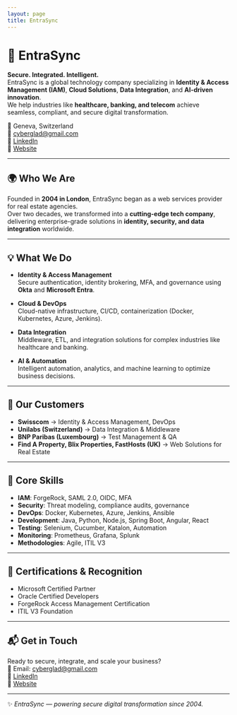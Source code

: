 ```yaml
---
layout: page
title: EntraSync
---
```


# 🚀 EntraSync

**Secure. Integrated. Intelligent.**  
EntraSync is a global technology company specializing in **Identity & Access Management (IAM)**, **Cloud Solutions**, **Data Integration**, and **AI-driven innovation**.  
We help industries like **healthcare, banking, and telecom** achieve seamless, compliant, and secure digital transformation.  

📍 Geneva, Switzerland  
📧 cyberglad@gmail.com  
🔗 [LinkedIn](https://www.linkedin.com/company/entrasync)  
🏢 [Website](https://entrasynctech.github.io)

---

## 🌍 Who We Are
Founded in **2004 in London**, EntraSync began as a web services provider for real estate agencies.  
Over two decades, we transformed into a **cutting-edge tech company**, delivering enterprise-grade solutions in **identity, security, and data integration** worldwide.

---

## 💡 What We Do

- **Identity & Access Management**  
  Secure authentication, identity brokering, MFA, and governance using **Okta** and **Microsoft Entra**.  

- **Cloud & DevOps**  
  Cloud-native infrastructure, CI/CD, containerization (Docker, Kubernetes, Azure, Jenkins).  

- **Data Integration**  
  Middleware, ETL, and integration solutions for complex industries like healthcare and banking.  

- **AI & Automation**  
  Intelligent automation, analytics, and machine learning to optimize business decisions.  

---

## 🤝 Our Customers

- **Swisscom** → Identity & Access Management, DevOps  
- **Unilabs (Switzerland)** → Data Integration & Middleware  
- **BNP Paribas (Luxembourg)** → Test Management & QA  
- **Find A Property, Blix Properties, FastHosts (UK)** → Web Solutions for Real Estate  

---

## 🧠 Core Skills

- **IAM**: ForgeRock, SAML 2.0, OIDC, MFA  
- **Security**: Threat modeling, compliance audits, governance  
- **DevOps**: Docker, Kubernetes, Azure, Jenkins, Ansible  
- **Development**: Java, Python, Node.js, Spring Boot, Angular, React  
- **Testing**: Selenium, Cucumber, Katalon, Automation  
- **Monitoring**: Prometheus, Grafana, Splunk  
- **Methodologies**: Agile, ITIL V3  

---

## 🏅 Certifications & Recognition

- Microsoft Certified Partner 
- Oracle Certified Developers  
- ForgeRock Access Management Certification  
- ITIL V3 Foundation  

---

## 📬 Get in Touch

Ready to secure, integrate, and scale your business?  
📧 Email: cyberglad@gmail.com  
🔗 [LinkedIn](https://www.linkedin.com/company/entrasync)  
🏢 [Website](https://entrasynctech.github.io)  

---

✨ *EntraSync — powering secure digital transformation since 2004.*
